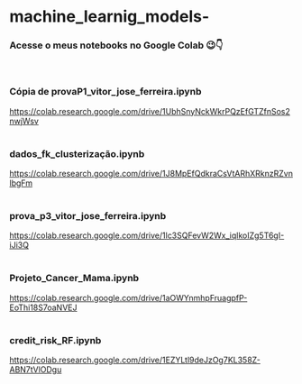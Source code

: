 # machine_learnig_models-

### Acesse o meus notebooks no Google Colab 😉👇
<br/>

### Cópia de provaP1_vitor_jose_ferreira.ipynb <br/>
https://colab.research.google.com/drive/1UbhSnyNckWkrPQzEfGTZfnSos2nwjWsv
<br/>
<br/>
### dados_fk_clusterização.ipynb <br/>
https://colab.research.google.com/drive/1J8MpEfQdkraCsVtARhXRknzRZvnlbgFm
<br/>
<br/>
### prova_p3_vitor_jose_ferreira.ipynb <br/>
https://colab.research.google.com/drive/1lc3SQFevW2Wx_iqlkoIZg5T6gI-iJi3Q
<br/>
<br/>
### Projeto_Cancer_Mama.ipynb <br/>
https://colab.research.google.com/drive/1aOWYnmhpFruagpfP-EoThi18S7oaNVEJ
<br/>
<br/>
### credit_risk_RF.ipynb <br/>
https://colab.research.google.com/drive/1EZYLtl9deJzOg7KL358Z-ABN7tVlODgu
<br/>
<br/>
